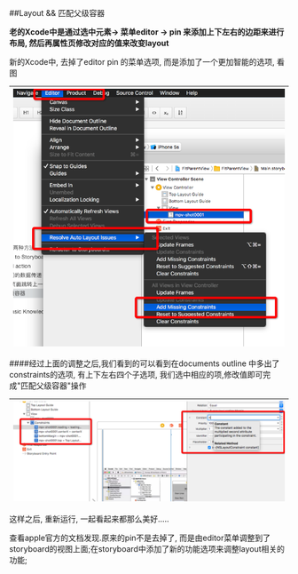 ##Layout && 匹配父级容器


**老的Xcode中是通过选中元素-> 菜单editor -> pin 来添加上下左右的边距来进行布局, 然后再属性页修改对应的值来改变layout**

新的Xcode中, 去掉了editor pin 的菜单选项, 而是添加了一个更加智能的选项, 看图

|  ![](QQ20160514-0.png)|
|:--:|


####经过上面的调整之后,我们看到的可以看到在documents outline 中多出了constraints的选项, 有上下左右四个子选项, 我们选中相应的项,修改值即可完成"匹配父级容器"操作


| ![](QQ20160514-1.png)|
|:--:|


这样之后, 重新运行, 一起看起来都那么美好.....


查看apple官方的文档发现.原来的pin不是去掉了, 而是由editor菜单调整到了storyboard的视图上面;在storyboard中添加了新的功能选项来调整layout相关的功能;

|  |
|:--:|
